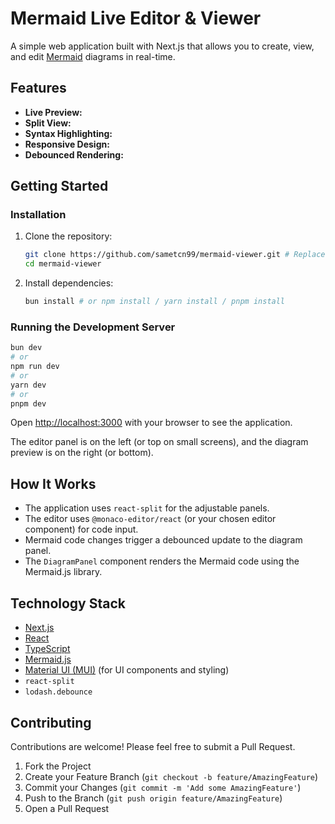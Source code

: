 # Mermaid Live Editor & Viewer

A simple web application built with Next.js that allows you to create, view, and edit [Mermaid](https://mermaid.js.org/) diagrams in real-time.

## Features

- **Live Preview:**
- **Split View:**
- **Syntax Highlighting:**
- **Responsive Design:**
- **Debounced Rendering:**

## Getting Started

### Installation

1. Clone the repository:

   ```bash
   git clone https://github.com/sametcn99/mermaid-viewer.git # Replace with your repo URL
   cd mermaid-viewer
   ```

2. Install dependencies:

   ```bash
   bun install # or npm install / yarn install / pnpm install
   ```

### Running the Development Server

```bash
bun dev
# or
npm run dev
# or
yarn dev
# or
pnpm dev
```

Open [http://localhost:3000](http://localhost:3000) with your browser to see the application.

The editor panel is on the left (or top on small screens), and the diagram preview is on the right (or bottom).

## How It Works

- The application uses `react-split` for the adjustable panels.
- The editor uses `@monaco-editor/react` (or your chosen editor component) for code input.
- Mermaid code changes trigger a debounced update to the diagram panel.
- The `DiagramPanel` component renders the Mermaid code using the Mermaid.js library.

## Technology Stack

- [Next.js](https://nextjs.org/)
- [React](https://reactjs.org/)
- [TypeScript](https://www.typescriptlang.org/)
- [Mermaid.js](https://mermaid.js.org/)
- [Material UI (MUI)](https://mui.com/) (for UI components and styling)
- `react-split`
- `lodash.debounce`

## Contributing

Contributions are welcome! Please feel free to submit a Pull Request.

1. Fork the Project
2. Create your Feature Branch (`git checkout -b feature/AmazingFeature`)
3. Commit your Changes (`git commit -m 'Add some AmazingFeature'`)
4. Push to the Branch (`git push origin feature/AmazingFeature`)
5. Open a Pull Request
